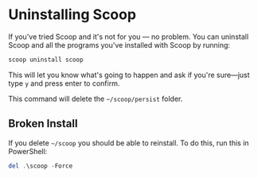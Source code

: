 # Uninstalling Scoop

If you've tried Scoop and it's not for you — no problem. You can uninstall Scoop and all the programs you've installed with Scoop by running:

```powershell
scoop uninstall scoop
```

This will let you know what's going to happen and ask if you're sure—just type `y` and press enter to confirm.

This command will delete the `~/scoop/persist` folder.

## Broken Install

If you delete `~/scoop` you should be able to reinstall. To do this, run this in PowerShell:

```powershell
del .\scoop -Force
```
